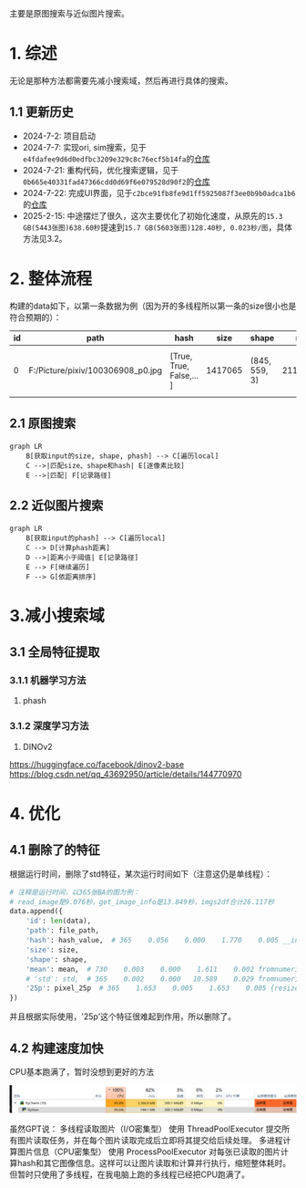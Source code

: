 主要是原图搜索与近似图片搜索。

# 1. 综述
无论是那种方法都需要先减小搜索域，然后再进行具体的搜索。

## 1.1 更新历史

- 2024-7-2: 项目启动
- 2024-7-7: 实现ori, sim搜索，见于`e4fdafee9d6d0edfbc3209e329c8c76ecf5b14fa`的[仓库](https://github.com/virtualxiaoman/PSP/tree/e4fdafee9d6d0edfbc3209e329c8c76ecf5b14fa)
- 2024-7-21: 重构代码，优化搜索逻辑，见于`0b665e40331fad47366cdd0d69f6e079528d90f2`的[仓库](https://github.com/virtualxiaoman/PSP/tree/0b665e40331fad47366cdd0d69f6e079528d90f2)
- 2024-7-22: 完成UI界面，见于`c2bce91fb8fe9d1ff5925087f3ee0b9b0adca1b6`的[仓库](https://github.com/virtualxiaoman/PSP/tree/c2bce91fb8fe9d1ff5925087f3ee0b9b0adca1b6)
- 2025-2-15: 中途摆烂了很久，这次主要优化了初始化速度，从原先的`15.3 GB(5443张图)638.60秒`提速到`15.7 GB(5603张图)128.40秒, 0.023秒/图`，具体方法见3.2。

# 2. 整体流程

构建的data如下，以第一条数据为例（因为开的多线程所以第一条的size很小也是符合预期的）：

| id | path | hash                     | size | shape | mean | dino                 |
|----|------|--------------------------|------|-------|------|---------------------|
| 0 | F:/Picture/pixiv/100306908_p0.jpg | [True, True, False,... ] | 1417065 | (845, 559, 3) | 211.902221 | [0.2824425, 0.31927735, 1.1056304, 0.9145432, ...] |


## 2.1 原图搜索
```mermaid
graph LR
    B[获取input的size, shape, phash] --> C[遍历local]
    C -->|匹配size、shape和hash| E[逐像素比较]
    E -->|匹配| F[记录路径]

```

## 2.2 近似图片搜索
```mermaid
graph LR
    B[获取input的phash] --> C[遍历local]
    C --> D[计算phash距离]
    D -->|距离小于阈值| E[记录路径]
    E --> F[继续遍历]
    F --> G[依距离排序]
```


# 3.减小搜索域
## 3.1 全局特征提取
### 3.1.1 机器学习方法
1. phash


### 3.1.2 深度学习方法
1. DINOv2

https://huggingface.co/facebook/dinov2-base
https://blog.csdn.net/qq_43692950/article/details/144770970


# 4. 优化

## 4.1 删除了的特征

根据运行时间，删除了std特征，某次运行时间如下（注意这仍是单线程）：

```python
# 注释是运行时间，以365张BA的图为例：
# read_image是9.076秒，get_image_info是13.849秒，imgs2df合计26.117秒
data.append({
    'id': len(data),
    'path': file_path,
    'hash': hash_value,  # 365    0.056    0.000    1.770    0.005 __init__.py:260(phash)
    'size': size,
    'shape': shape,
    'mean': mean,  # 730    0.003    0.000    1.611    0.002 fromnumeric.py:3385(mean)
    # 'std': std,  # 365    0.002    0.000   10.589    0.029 fromnumeric.py:3513(std)，时间太长不要了
    '25p': pixel_25p  # 365    1.653    0.005    1.653    0.005 {resize}
})
```

并且根据实际使用，'25p'这个特征很难起到作用，所以删除了。


## 4.2 构建速度加快

CPU基本跑满了，暂时没想到更好的方法

![img.png](../../assets/img3-2构建速度加快附图.png)

虽然GPT说：
多线程读取图片（I/O密集型）
使用 ThreadPoolExecutor 提交所有图片读取任务，并在每个图片读取完成后立即将其提交给后续处理。
多进程计算图片信息（CPU密集型）
使用 ProcessPoolExecutor 对每张已读取的图片计算hash和其它图像信息。这样可以让图片读取和计算并行执行，缩短整体耗时。
但暂时只使用了多线程，在我电脑上跑的多线程已经把CPU跑满了。


